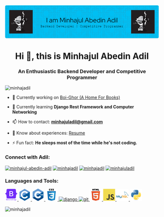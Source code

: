 ![Header](./intercover.png)



<h1 align="center">Hi 👋, this is Minhajul Abedin Adil</h1>
<h3 align="center">An Enthusiastic Backend Developer and Competitive Programmer</h3>







<p align="left"> <img src="https://komarev.com/ghpvc/?username=minhajadil&label=Profile%20views&color=0e75b6&style=flat" alt="minhajadil" /> </p>

- 🔭 Currently working on [Boi-Ghor (A Home For Books)](https://github.com/minhajadil/Boi-Ghor)

- 🌱 Currently learning **Django Rest Framework and Computer Networking**

- 📫 How to contact: **minhajuladil@gmail.com**

- 📄 Know about experiences: [Resume](https://drive.google.com/file/d/1Bsz6_4YnQpou3stOEUHJQ1uobVXxOlzO/view?usp=sharing)

- ⚡ Fun fact: **He sleeps most of the time while he's not coding.**

<h3 align="left">Connect with Adil:</h3>
<p align="left">
<a href="https://linkedin.com/in/minhajul-abedin-adil" target="blank"><img align="center" src="https://raw.githubusercontent.com/rahuldkjain/github-profile-readme-generator/master/src/images/icons/Social/linked-in-alt.svg" alt="minhajul-abedin-adil" height="30" width="40" /></a>
<a href="https://www.codechef.com/users/minhajadil" target="blank"><img align="center" src="https://cdn.jsdelivr.net/npm/simple-icons@3.1.0/icons/codechef.svg" alt="minhajadil" height="30" width="40" /></a>
<a href="https://www.hackerrank.com/minhajadil" target="blank"><img align="center" src="https://raw.githubusercontent.com/rahuldkjain/github-profile-readme-generator/master/src/images/icons/Social/hackerrank.svg" alt="minhajadil" height="30" width="40" /></a>
<a href="https://www.leetcode.com/minhajuladil" target="blank"><img align="center" src="https://raw.githubusercontent.com/rahuldkjain/github-profile-readme-generator/master/src/images/icons/Social/leet-code.svg" alt="minhajuladil" height="30" width="40" /></a>
</p>

<h3 align="left">Languages and Tools:</h3>
<p align="left"> <a href="https://getbootstrap.com" target="_blank" rel="noreferrer"> <img src="https://raw.githubusercontent.com/devicons/devicon/master/icons/bootstrap/bootstrap-plain-wordmark.svg" alt="bootstrap" width="40" height="40"/> </a> <a href="https://www.cprogramming.com/" target="_blank" rel="noreferrer"> <img src="https://raw.githubusercontent.com/devicons/devicon/master/icons/c/c-original.svg" alt="c" width="40" height="40"/> </a> <a href="https://www.w3schools.com/cpp/" target="_blank" rel="noreferrer"> <img src="https://raw.githubusercontent.com/devicons/devicon/master/icons/cplusplus/cplusplus-original.svg" alt="cplusplus" width="40" height="40"/> </a> <a href="https://www.w3schools.com/css/" target="_blank" rel="noreferrer"> <img src="https://raw.githubusercontent.com/devicons/devicon/master/icons/css3/css3-original-wordmark.svg" alt="css3" width="40" height="40"/> </a> <a href="https://www.djangoproject.com/" target="_blank" rel="noreferrer"> <img src="https://cdn.worldvectorlogo.com/logos/django.svg" alt="django" width="40" height="40"/> </a> <a href="https://git-scm.com/" target="_blank" rel="noreferrer"> <img src="https://www.vectorlogo.zone/logos/git-scm/git-scm-icon.svg" alt="git" width="40" height="40"/> </a> <a href="https://www.w3.org/html/" target="_blank" rel="noreferrer"> <img src="https://raw.githubusercontent.com/devicons/devicon/master/icons/html5/html5-original-wordmark.svg" alt="html5" width="40" height="40"/> </a> <a href="https://developer.mozilla.org/en-US/docs/Web/JavaScript" target="_blank" rel="noreferrer"> <img src="https://raw.githubusercontent.com/devicons/devicon/master/icons/javascript/javascript-original.svg" alt="javascript" width="40" height="40"/> </a> <a href="https://www.mysql.com/" target="_blank" rel="noreferrer"> <img src="https://raw.githubusercontent.com/devicons/devicon/master/icons/mysql/mysql-original-wordmark.svg" alt="mysql" width="40" height="40"/> </a> <a href="https://www.python.org" target="_blank" rel="noreferrer"> <img src="https://raw.githubusercontent.com/devicons/devicon/master/icons/python/python-original.svg" alt="python" width="40" height="40"/> </a> </p>

<p><img align="center" src="https://github-readme-stats.vercel.app/api/top-langs?username=minhajadil&show_icons=true&locale=en&layout=compact" alt="minhajadil" /></p>
